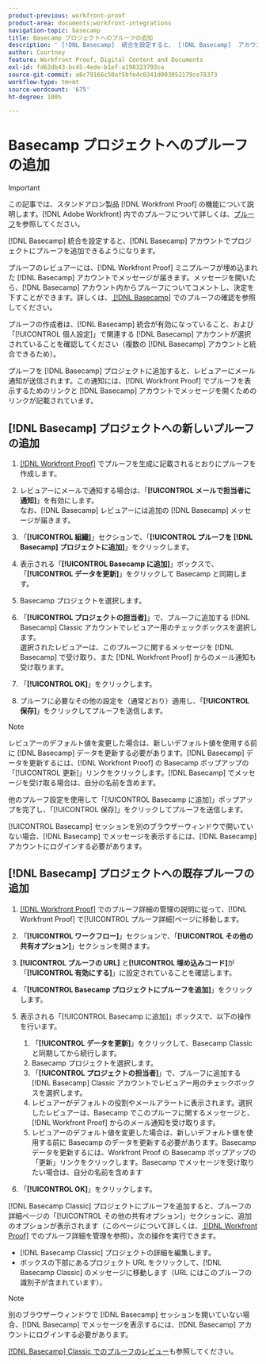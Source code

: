 ```yaml
---
product-previous: workfront-proof
product-area: documents;workfront-integrations
navigation-topic: basecamp
title: Basecamp プロジェクトへのプルーフの追加
description: ' [!DNL Basecamp]  統合を設定すると、 [!DNL Basecamp]  アカウントでプロジェクトにプルーフを追加できるようになります。'
author: Courtney
feature: Workfront Proof, Digital Content and Documents
exl-id: fd62db43-bc45-4ede-b1ef-a198323793ca
source-git-commit: a6c79166c50af5bfe4c0341d003052179ce78373
workflow-type: tm+mt
source-wordcount: '675'
ht-degree: 100%

---
```


# Basecamp プロジェクトへのプルーフの追加

>[!IMPORTANT]
>
>この記事では、スタンドアロン製品 [!DNL Workfront Proof] の機能について説明します。[!DNL Adobe Workfront] 内でのプルーフについて詳しくは、[プルーフ](../../../review-and-approve-work/proofing/proofing.md)を参照してください。

[!DNL Basecamp] 統合を設定すると、[!DNL Basecamp] アカウントでプロジェクトにプルーフを追加できるようになります。

プルーフのレビュアーには、[!DNL Workfront Proof] ミニプルーフが埋め込まれた [!DNL Basecamp] アカウントでメッセージが届きます。メッセージを開いたら、[!DNL Basecamp] アカウント内からプルーフについてコメントし、決定を下すことができます。詳しくは、[ [!DNL Basecamp]](../../../workfront-proof/wp-integrations/basecamp/review-proof-basecamp.md) でのプルーフの確認を参照してください。

プルーフの作成者は、[!DNL Basecamp] 統合が有効になっていること、および「[!UICONTROL 個人設定]」で関連する [!DNL Basecamp] アカウントが選択されていることを確認してください（複数の [!DNL Basecamp] アカウントと統合できるため）。

プルーフを [!DNL Basecamp] プロジェクトに追加すると、レビュアーにメール通知が送信されます。この通知には、[!DNL Workfront Proof] でプルーフを表示するためのリンクと [!DNL Basecamp] アカウントでメッセージを開くためのリンクが記載されています。

## [!DNL Basecamp] プロジェクトへの新しいプルーフの追加

1. [ [!DNL Workfront Proof]](../../../workfront-proof/wp-work-proofsfiles/create-proofs-and-files/generate-proofs.md) でプルーフを生成に記載されるとおりにプルーフを作成します。
1. レビュアーにメールで通知する場合は、「**[!UICONTROL メールで担当者に通知]**」を有効にします。\
   なお、[!DNL Basecamp] レビュアーには追加の [!DNL Basecamp] メッセージが届きます。

1. 「**[!UICONTROL 組織]**」セクションで、「**[!UICONTROL プルーフを [!DNL Basecamp] プロジェクトに追加]**」をクリックします。

1. 表示される「**[!UICONTROL Basecamp に追加]**」ボックスで、「**[!UICONTROL データを更新]**」をクリックして Basecamp と同期します。

1. Basecamp プロジェクトを選択します。
1. 「**[!UICONTROL プロジェクトの担当者]**」で、プルーフに追加する [!DNL Basecamp] Classic アカウントでレビュアー用のチェックボックスを選択します。\
   選択されたレビュアーは、このプルーフに関するメッセージを [!DNL Basecamp] で受け取り、また [!DNL Workfront Proof] からのメール通知も受け取ります。

1. 「**[!UICONTROL OK]**」をクリックします。
1. プルーフに必要なその他の設定を（通常どおり）適用し、「**[!UICONTROL 保存]**」をクリックしてプルーフを送信します。

>[!NOTE]
>
>レビュアーのデフォルト値を変更した場合は、新しいデフォルト値を使用する前に [!DNL Basecamp] データを更新する必要があります。[!DNL Basecamp] データを更新するには、[!DNL Workfront Proof] の Basecamp ポップアップの「[!UICONTROL 更新]」リンクをクリックします。[!DNL Basecamp] でメッセージを受け取る場合は、自分の名前を含めます。
>
>他のプルーフ設定を使用して「[!UICONTROL Basecamp に追加]」ポップアップを完了し、「[!UICONTROL 保存]」をクリックしてプルーフを送信します。
>
>[!UICONTROL Basecamp] セッションを別のブラウザーウィンドウで開いていない場合、[!DNL Basecamp] でメッセージを表示するには、[!DNL Basecamp] アカウントにログインする必要があります。

## [!DNL Basecamp] プロジェクトへの既存プルーフの追加

1. [ [!DNL Workfront Proof]](../../../workfront-proof/wp-work-proofsfiles/manage-your-work/manage-proof-details.md) でのプルーフ詳細の管理の説明に従って、[!DNL Workfront Proof] で[!UICONTROL プルーフ詳細]ページに移動します。
1. 「**[!UICONTROL ワークフロー]**」セクションで、「**[!UICONTROL その他の共有オプション]**」セクションを開きます。

1. **[!UICONTROL プルーフの URL]** と&#x200B;**[!UICONTROL 埋め込みコード]**&#x200B;が「**[!UICONTROL 有効にする]**」に設定されていることを確認します。

1. 「**[!UICONTROL Basecamp プロジェクトにプルーフを追加]**」をクリックします。
1. 表示される「[!UICONTROL Basecamp に追加]」ボックスで、以下の操作を行います。

   1. 「**[!UICONTROL データを更新]**」をクリックして、Basecamp Classic と同期してから続行します。
   1. Basecamp プロジェクトを選択します。
   1. 「**[!UICONTROL プロジェクトの担当者]**」で、プルーフに追加する [!DNL Basecamp] Classic アカウントでレビュアー用のチェックボックスを選択します。
   1. レビュアーがデフォルトの役割やメールアラートに表示されます。選択したレビュアーは、Basecamp でこのプルーフに関するメッセージと、[!DNL Workfront Proof] からのメール通知を受け取ります。
   1. レビュアーのデフォルト値を変更した場合は、新しいデフォルト値を使用する前に Basecamp のデータを更新する必要があります。Basecamp データを更新するには、Workfront Proof の Basecamp ポップアップの「更新」リンクをクリックします。Basecamp でメッセージを受け取りたい場合は、自分の名前を含めます

1. 「**[!UICONTROL OK]**」をクリックします。

[!DNL Basecamp Classic] プロジェクトにプルーフを追加すると、プルーフの詳細ページの「[!UICONTROL その他の共有オプション]」セクションに、追加のオプションが表示されます（このページについて詳しくは、[ [!DNL Workfront Proof]](../../../workfront-proof/wp-work-proofsfiles/manage-your-work/manage-proof-details.md) でのプルーフ詳細を管理を参照）。次の操作を実行できます。

* [!DNL Basecamp Classic] プロジェクトの詳細を編集します。
* ボックスの下部にあるプロジェクト URL をクリックして、[!DNL Basecamp Classic] のメッセージに移動します（URL にはこのプルーフの識別子が含まれています）。

>[!NOTE]
>
>別のブラウザーウィンドウで [!DNL Basecamp] セッションを開いていない場合、[!DNL Basecamp] でメッセージを表示するには、[!DNL Basecamp] アカウントにログインする必要があります。

[ [!DNL Basecamp]  Classic でのプルーフのレビュー](../../../workfront-proof/wp-integrations/basecamp-classic/review-proof-basecamp-classic.md)も参照してください。
